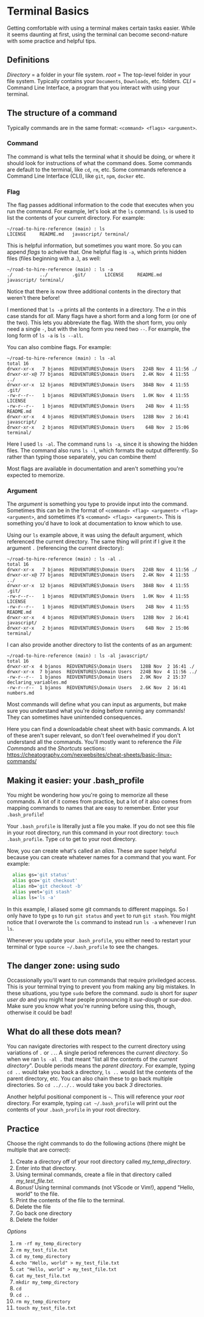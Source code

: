 # Terminal Basics

Getting comfortable with using a terminal makes certain tasks easier. While it seems daunting at first, using the terminal can become second-nature with some practice and helpful tips.

## Definitions
*Directory* = a folder in your file system.
*root* = The top-level folder in your file system. Typically contains your `Documents`, `Downloads`, etc. folders.
*CLI* = Command Line Interface, a program that you interact with using your terminal.

## The structure of a command
Typically commands are in the same format: `<command> <flags> <argument>`. 

### Command
The command is what tells the terminal what it should be doing, or where it should look for instructions of what the command does. Some commands are default to the terminal, like `cd`, `rm`, etc. Some commands reference a Command Line Interface (CLI), like `git`, `npm`, `docker` etc. 


### Flag
The flag passes additional information to the code that executes when you run the command. For example, let's look at the `ls` command. `ls` is used to list the contents of your current directory. For example:
```
~/road-to-hire-reference (main) : ls
LICENSE     README.md   javascript/ terminal/
```
This is helpful information, but sometimes you want more. So you can append *flags* to acheive that. One helpful flag is `-a`, which prints hidden files (files beginning with a *.*), as well:
```
~/road-to-hire-reference (main) : ls -a
./          ../         .git/       LICENSE     README.md   javascript/ terminal/
```
Notice that there is now three additional contents in the directory that weren't there before!

I mentioned that `ls -a` prints all the contents in a directory. The *a* in this case stands for *all*. Many flags have a short form and a long form (or one of the two). This lets you abbreviate the flag. With the short form, you only need a single `-`, but with the long form you need two `--`. For example, the long form of `ls -a` is `ls --all`.

You can also combine flags. For example:
```
~/road-to-hire-reference (main) : ls -al
total 16
drwxr-xr-x   7 bjanos  REDVENTURES\Domain Users   224B Nov  4 11:56 ./
drwxr-xr-x@ 77 bjanos  REDVENTURES\Domain Users   2.4K Nov  4 11:55 ../
drwxr-xr-x  12 bjanos  REDVENTURES\Domain Users   384B Nov  4 11:55 .git/
-rw-r--r--   1 bjanos  REDVENTURES\Domain Users   1.0K Nov  4 11:55 LICENSE
-rw-r--r--   1 bjanos  REDVENTURES\Domain Users    24B Nov  4 11:55 README.md
drwxr-xr-x   4 bjanos  REDVENTURES\Domain Users   128B Nov  2 16:41 javascript/
drwxr-xr-x   2 bjanos  REDVENTURES\Domain Users    64B Nov  2 15:06 terminal/
```
Here I used `ls -al`. The command runs `ls -a`, since it is showing the hidden files. The command also runs `ls -l`, which formats the output differently. So rather than typing those separately, you can combine them!

Most flags are available in documentation and aren't something you're expected to memorize.

### Argument
The *argument* is something you type to provide input into the command. Sometimes this can be in the format of `<command> <flag> <argument> <flag> <argument>`, and sometimes it's `<command> <flags> <argument>`. This is something you'd have to look at documentation to know which to use.

Using our `ls` example above, it was using the default argument, which referenced the current directory. The same thing will print if I give it the argument `.` (referencing the current directory):
```
~/road-to-hire-reference (main) : ls -al .
total 16
drwxr-xr-x   7 bjanos  REDVENTURES\Domain Users   224B Nov  4 11:56 ./
drwxr-xr-x@ 77 bjanos  REDVENTURES\Domain Users   2.4K Nov  4 11:55 ../
drwxr-xr-x  12 bjanos  REDVENTURES\Domain Users   384B Nov  4 11:55 .git/
-rw-r--r--   1 bjanos  REDVENTURES\Domain Users   1.0K Nov  4 11:55 LICENSE
-rw-r--r--   1 bjanos  REDVENTURES\Domain Users    24B Nov  4 11:55 README.md
drwxr-xr-x   4 bjanos  REDVENTURES\Domain Users   128B Nov  2 16:41 javascript/
drwxr-xr-x   2 bjanos  REDVENTURES\Domain Users    64B Nov  2 15:06 terminal/
```

I can also provide another directory to list the contents of as an argument:
```
~/road-to-hire-reference (main) : ls -al javascript/
total 16
drwxr-xr-x  4 bjanos  REDVENTURES\Domain Users   128B Nov  2 16:41 ./
drwxr-xr-x  7 bjanos  REDVENTURES\Domain Users   224B Nov  4 11:56 ../
-rw-r--r--  1 bjanos  REDVENTURES\Domain Users   2.9K Nov  2 15:37 declaring_variables.md
-rw-r--r--  1 bjanos  REDVENTURES\Domain Users   2.6K Nov  2 16:41 numbers.md
```

Most commands will define what you can input as arguments, but make sure you understand what you're doing before running any commands! They can sometimes have unintended consequences.

Here you can find a downloadable cheat sheet with basic commands. A lot of these aren't super relevant, so don't feel overwhelmed if you don't understand all the commands. You'll mostly want to reference the *File Commands* and the *Shortcuts* sections: https://cheatography.com/nexwebsites/cheat-sheets/basic-linux-commands/

## Making it easier: your .bash\_profile

You might be wondering how you're going to memorize all these commands. A lot of it comes from practice, but a lot of it also comes from mapping commands to names that are easy to remember. Enter your `.bash_profile`!

Your `.bash_profile` is literally just a file you make. If you do not see this file in your root directory, run this command in your root directory: `touch .bash_profile`. Type `cd` to get to your root directory.

Now, you can create what's called an *alias*. These are super helpful because you can create whatever names for a command that you want. For example:
```sh
  alias gs='git status'
  alias gco='git checkout'
  alias nb='git checkout -b'
  alias yeet='git stash'
  alias ls='ls -a'
```

In this example, I aliased some git commands to different mappings. So I only have to type `gs` to run `git status` and `yeet` to run `git stash`. You might notice that I overwrote the `ls` command to instead run `ls -a` whenever I run `ls`.

Whenever you update your `.bash_profile`, you either need to restart your terminal or type `source ~/.bash_profile` to see the changes.

## The danger zone: using sudo

Occassionally you'll want to run commands that require priviledged access. This is your terminal trying to prevent you from making any big mistakes. In these situations, you type `sudo` before the command. *sudo* is short for *super user do* and you might hear people pronouncing it *sue-dough* or *sue-doo*. Make sure you know what you're running before using this, though, otherwise it could be bad!

## What do all these dots mean?

You can navigate directories with respect to the current directory using variations of `.` or `..`. A single period references the *current directory*. So when we ran `ls -al .` that meant "list all the contents of the *current directory*". Double periods means the *parent directory*. For example, typing `cd ..` would take you back a directory, `ls ..` would list the contents of the parent directory, etc. You can also chain these to go back multiple directories. So `cd ../../..` would take you back *3* directories.

Another helpful positional component is `~`. This will reference your *root* directory. For example, typing `cat ~/.bash_profile` will print out the contents of your `.bash_profile` in your root directory.

## Practice
Choose the right commands to do the following actions (there might be multiple that are correct):

1. Create a directory off of your root directory called *my_temp_directory*.
2. Enter into that directory.
3. Using terminal commands, create a file in that directory called *my_test_file.txt*.
4. *Bonus!* Using terminal commands (not VScode or Vim!), append "Hello, world" to the file.
5. Print the contents of the file to the terminal.
6. Delete the file
7. Go back one directory
8. Delete the folder

*Options*
1. `rm -rf my_temp_directory`
2. `rm my_test_file.txt`
3. `cd my_temp_directory`
4. `echo "Hello, world" > my_test_file.txt`
5. `cat "Hello, world" > my_test_file.txt`
6. `cat my_test_file.txt`
8. `mkdir my_temp_directory`
9. `cd`
10. `cd ..`
11. `rm my_temp_directory`
12. `touch my_test_file.txt`
